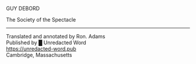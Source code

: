 GUY DEBORD

The Society of the Spectacle

---

Translated and annotated by Ron. Adams
<br />
Published by █ Unredacted Word
<br />
https://unredacted-word.pub
<br />
Cambridge, Massachusetts
